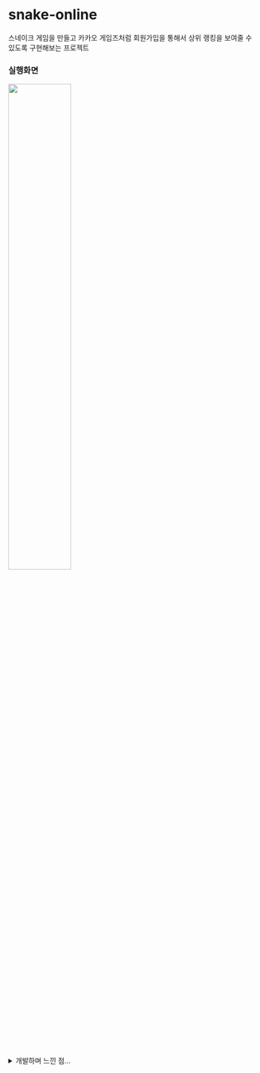 # snake-online
스네이크 게임을 만들고 카카오 게임즈처럼 회원가입을 통해서 상위 랭킹을 보여줄 수 있도록 구현해보는 프로젝트

### 실행화면

<img src="https://user-images.githubusercontent.com/54667577/128602162-5d179f5e-508c-4bab-9b31-f1285c6a7c8e.gif" width="50%" height="50%"/>

<details>
<summary>개발하며 느낀 점...</summary>
<div markdown="1">

- 스네이크 게임의 코드를 완성했는데, 막상 다 짜고나니 정말 코드를 못 썼다는 생각이 든다. moveSnake에서 게임오버와 먹이를 먹는 것 까지 모두 관리하는데, 이 코드를 처음 보는 사람들이 이해하기 정말 어려울 것 같다. 하나의 메소드는 하나의 작업만을 하고, 그 동작을 대표하도록 이름을 써야하는데, 나중에 리팩토링을 해서 누가봐도 알아볼 수 있도록 코드를 작성해야겠다. 

- 회원가입, 로그인, 로그아웃, 랭킹을 완성을 하긴했다. 중간에 개인적인 일들과 겹쳐져서 허겁지겁 완성만 해놓은 느낌이 강하다. 또한 그런 것들이 아니더라도 준비가 충분히 되지 않고 만든 프로젝트라, 정말 돌아"만" 간다... 코드도 좀 못생겼고, 프로젝트의 구조도 너무 아마추어틱하다... 시간이 된다면 나중에 리팩토링을 하지 않을까...?
</details>
</div>
